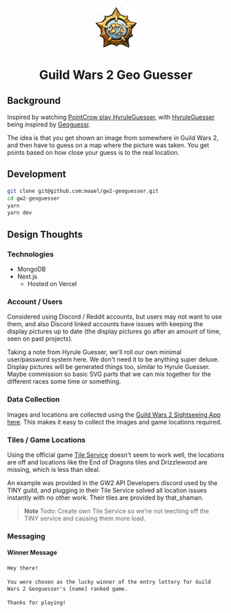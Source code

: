 <p align="center">
<img width="100" height="100" src="./.imgs/World_Completion.png">
<h1 align="center">Guild Wars 2 Geo Guesser</h1>
</p>

## Background

Inspired by watching [PointCrow play HyruleGuesser](https://www.youtube.com/watch?v=8OVelEkMBxA), with [HyruleGuesser](https://hyruleguessr.com/) being inspired by [Geoguessr](https://www.geoguessr.com/).

The idea is that you get shown an image from somewhere in Guild Wars 2, and then have to guess on a map where the picture was taken. You get points based on how close your guess is to the real location.

## Development

```sh
git clone git@github.com:maael/gw2-geoguesser.git
cd gw2-geoguesser
yarn
yarn dev
```

## Design Thoughts

### Technologies

- MongoDB
- Next.js
  - Hosted on Vercel

### Account / Users

Considered using Discord / Reddit accounts, but users may not want to use them, and also Discord linked accounts have issues with keeping the display pictures up to date (the display pictures go after an amount of time, seen on past projects).

Taking a note from Hyrule Guesser, we'll roll our own minimal user/password system here. We don't need it to be anything super deluxe. Display pictures will be generated things too, similar to Hyrule Guesser. Maybe commission so basic SVG parts that we can mix together for the different races some time or something.

### Data Collection

Images and locations are collected using the [Guild Wars 2 Sightseeing App here](https://github.com/maael/guild-wars-2-sightseeing-app). This makes it easy to collect the images and game locations required.

### Tiles / Game Locations

Using the official game [Tile Service](https://wiki.guildwars2.com/wiki/API:Tile_service) doesn't seem to work well, the locations are off and locations like the End of Dragons tiles and Drizzlewood are missing, which is less than ideal.

An example was provided in the GW2 API Developers discord used by the TINY guild, and plugging in their Tile Service solved all location issues instantly with no other work. Their tiles are provided by that_shaman.

> **Note**
> Todo: Create own Tile Service so we're not leeching off the TINY service and causing them more load.

### Messaging

#### Winner Message

```
Hey there!

You were chosen as the lucky winner of the entry lottery for Guild Wars 2 Geoguesser's [name] ranked game.

Thanks for playing!
```

